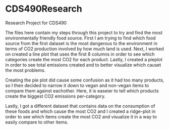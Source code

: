 # CDS490Research
Research Project for CDS490

The files here contain my steps through this project to try and find the most environmentally friendly food source. First I am trying to find which food source from the first dataset is the most dangerous to the environment in terms of CO2 production involved by how much land is used. Next, I worked on created a line plot that uses the first 8 columns in order to see which categories create the most CO2 for each product. Lastly, I created a pieplot in order to see total emissions created and to better visualize which causet the most problems.

Creating the pie plot did cause some confusion as it had too many products, so I then decided to narrow it down to vegan and non-vegan items to compare them against eachother. Here, it is easeier to tell which products create the biggest CO2 emissions per-category.

Lastly, I got a different dataset that contains data on the consumption of these foods and which cause the most CO2 and I created a ridge-plot in order to see which items create the most CO2 and visualize it in a way to easily compare to other items.
